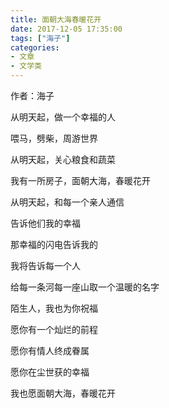 ```yaml
---
title: 面朝大海春暖花开
date: 2017-12-05 17:35:00
tags: ["海子"]
categories: 
- 文章
- 文学类
---
```


作者：海子

从明天起，做一个幸福的人

喂马，劈柴，周游世界

从明天起，关心粮食和蔬菜

我有一所房子，面朝大海，春暖花开

从明天起，和每一个亲人通信

告诉他们我的幸福

那幸福的闪电告诉我的

我将告诉每一个人

给每一条河每一座山取一个温暖的名字

陌生人，我也为你祝福

愿你有一个灿烂的前程

愿你有情人终成眷属

愿你在尘世获的幸福

我也愿面朝大海，春暖花开